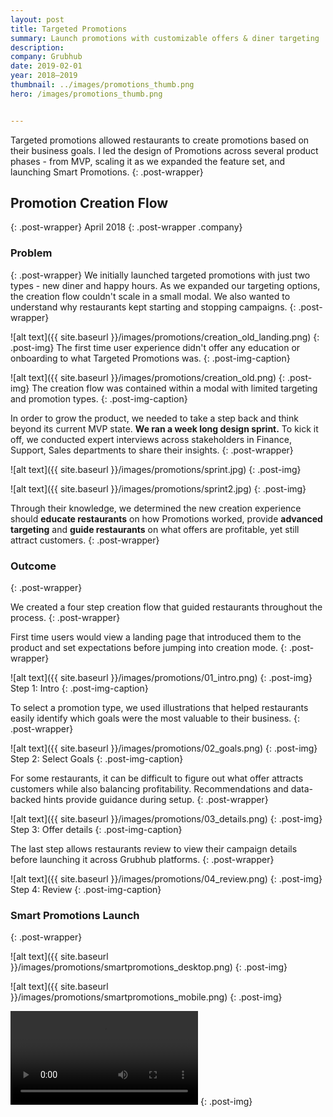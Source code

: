 ```yaml
---
layout: post
title: Targeted Promotions
summary: Launch promotions with customizable offers & diner targeting
description: 
company: Grubhub
date: 2019-02-01
year: 2018–2019
thumbnail: ../images/promotions_thumb.png
hero: /images/promotions_thumb.png


---
```

Targeted promotions allowed restaurants to create promotions based on their business goals. I led the design of Promotions across several product phases - from MVP, scaling it as we expanded the feature set, and launching Smart Promotions.
{: .post-wrapper}


## Promotion Creation Flow
{: .post-wrapper}
April 2018
{: .post-wrapper .company}


### Problem
{: .post-wrapper}
We initially launched targeted promotions with just two types - new diner and happy hours.  As we expanded our targeting options, the creation flow couldn't scale in a small modal. We also wanted to understand why restaurants kept starting and stopping campaigns. 
{: .post-wrapper}

![alt text]({{ site.baseurl }}/images/promotions/creation_old_landing.png)
{: .post-img}
The first time user experience didn't offer any education or onboarding to what Targeted Promotions was.
{: .post-img-caption}

![alt text]({{ site.baseurl }}/images/promotions/creation_old.png)
{: .post-img}
The creation flow was contained within a modal with limited targeting and promotion types.
{: .post-img-caption}

In order to grow the product, we needed to take a step back and think beyond its current MVP state. **We ran a week long design sprint.** To kick it off, we conducted expert interviews across stakeholders in Finance, Support, Sales departments to share their insights. 
{: .post-wrapper}

![alt text]({{ site.baseurl }}/images/promotions/sprint.jpg)
{: .post-img}

![alt text]({{ site.baseurl }}/images/promotions/sprint2.jpg)
{: .post-img}

Through their knowledge, we determined the new creation experience should **educate restaurants** on how Promotions worked, provide **advanced targeting** and **guide restaurants** on what offers are profitable, yet still attract customers. 
{: .post-wrapper}

### Outcome
{: .post-wrapper}

We created a four step creation flow that guided restaurants throughout the process.
{: .post-wrapper}

First time users would view a landing page that introduced them to the product and set expectations before jumping into creation mode.
{: .post-wrapper}


![alt text]({{ site.baseurl }}/images/promotions/01_intro.png)
{: .post-img}
Step 1: Intro
{: .post-img-caption}


To select a promotion type, we used illustrations that helped restaurants easily identify which goals were the most valuable to their business.
{: .post-wrapper}

![alt text]({{ site.baseurl }}/images/promotions/02_goals.png)
{: .post-img}
Step 2: Select Goals
{: .post-img-caption}

For some restaurants, it can be difficult to figure out what offer attracts customers while also balancing profitability. Recommendations and data-backed hints provide guidance during setup.
{: .post-wrapper}

![alt text]({{ site.baseurl }}/images/promotions/03_details.png)
{: .post-img}
Step 3: Offer details
{: .post-img-caption}

The last step allows restaurants review to view their campaign details before launching it across Grubhub platforms. 
{: .post-wrapper}

![alt text]({{ site.baseurl }}/images/promotions/04_review.png)
{: .post-img}
Step 4: Review
{: .post-img-caption}


### Smart Promotions Launch
{: .post-wrapper}

![alt text]({{ site.baseurl }}/images/promotions/smartpromotions_desktop.png)
{: .post-img}

![alt text]({{ site.baseurl }}/images/promotions/smartpromotions_mobile.png)
{: .post-img}

<video src="{{ site.baseurl }}/images/promotions/budget_animate.mp4" type="video/mp4" autoplay="" loop=""></video>
{: .post-img}



